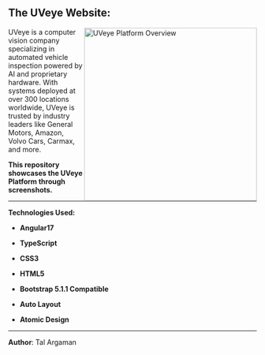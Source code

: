## The UVeye Website:

<img align="right" src="./platform-overview.gif" alt="UVeye Platform Overview" width="350">

UVeye is a computer vision company specializing in automated vehicle inspection powered by AI and proprietary hardware. 
With systems deployed at over 300 locations worldwide, UVeye is trusted by industry leaders like General Motors, Amazon, Volvo Cars, Carmax, and more.

**This repository showcases the UVeye Platform through screenshots.**

---

**Technologies Used:**

- **Angular17**
- **TypeScript**
- **CSS3**
- **HTML5**

- **Bootstrap 5.1.1 Compatible**
- **Auto Layout**
- **Atomic Design**

---

**Author**: Tal Argaman
